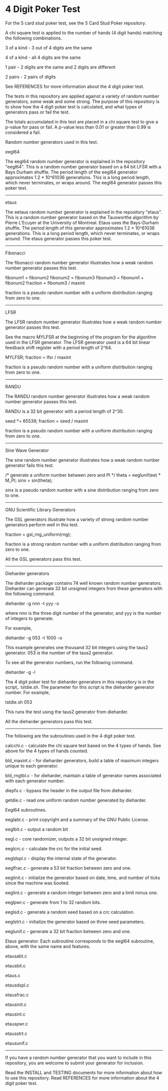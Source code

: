 # 4 Digit Poker Test

For the 5 card stud poker test, see the 5 Card Stud Poker
repository.

A chi square test is applied to the number of hands (4 digit
hands) matching the following combinations.

3 of a kind - 3 out of 4 digits are the same

4 of a kind - all 4 digits are the same

1 pair - 2 digits are the same and 2 digits are different

2 pairs - 2 pairs of digits

See REFERENCES for more information about the 4 digit poker test.

The tests in this repository are applied against a variety
of random number generators, some weak and some strong.
The purpose of this repository is to show how the 4 digit
poker test is calculated, and what types of generators pass
or fail the test.

The totals accumulated in this test are placed in a chi square
test to give a p-value for pass or fail.  A p-value less than
0.01 or greater than 0.99 is considered a fail.

Random number generators used in this test.

eegl64

The eegl64 random number generator is explained in the repository
"eegl64".  This is a random number generator based on a 64 bit
LFSR with a Bays Durham shuffle.  The period length of the eegl64
generator approximates 1.2 * 10^61036 generations.  This is a long
period length, which never terminates, or wraps around.  The eegl64
generator passes this poker test.

----------------

etaus

The eetaus random number generator is explained in the repository
"etaus".  This is a random number generator based on the Tausworthe
algorithm by Pierre L'Ecuyer at the University of Montreal.
Etaus uses the Bays-Durham shuffle.  The period length of this
generator approximates 1.2 * 10^61036 generations.  This is a
long period length, which never terminates, or wraps around.  The
etaus generator passes this poker test.

----------------

Fibonacci

The fibonacci random number generator illustrates how a weak
random number generator passes this test.

fibonum1 = fibonum2
fibonum2 = fibonum3
fibonum3 = fibonum1 + fibonum2
fraction = fibonum3 / maxint

fraction is a pseudo random number with a uniform distribution
ranging from zero to one.

----------------

LFSR

The LFSR random number generator illustrates how a weak
random number generator passes this test.

See the macro MYLFSR at the beginning of the program for the
algorithm used in the LFSR generator.  The LFSR generator used
is a 64 bit linear feedback shift register with a period length
of 2^64.

MYLFSR;
fraction = lfsr / maxint

fraction is a pseudo random number with a uniform distribution
ranging from zero to one.

----------------

RANDU

The RANDU random number generator illustrates how a weak
random number generator passes this test.

RANDU is a 32 bit generator with a period length of 2^30.

seed *= 65539;
fraction = seed / maxint

fraction is a pseudo random number with a uniform distribution
ranging from zero to one.

----------------

Sine Wave Generator

The sine random number generator illustrates how a weak
random number generator fails this test.

/* generate a uniform number between zero and PI */
theta = eeglunif(ee) * M_PI;
sinx = sin(theta);

sinx is a pseudo random number with a sine distribution
ranging from zero to one.

----------------

GNU Scientific Library Generators

The GSL generators illustrate how a variety of strong random
number generators perform well in this test.

fraction = gsl_rng_uniform(rng);

fraction is a strong random number with a uniform distribution
ranging from zero to one.

All the GSL generators pass this test.

----------------

Dieharder generators

The dieharder package contains 74 well known random number
generators.  Dieharder can generate 32 bit unsigned integers
from these generators with the following command.

dieharder -g nnn -t yyy -o

where nnn is the three digit number of the generator, and
yyy is the number of integers to generate.

For example,

dieharder -g 053 -t 1000 -o

This example generates one thousand 32 bit integers using
the taus2 generator.  053 is the number of the taus2 generator.

To see all the generator numbers, run the following command.

dieharder -g -l

The 4 digit poker test for dieharder generators in this
repository is in the script,. tstdie.sh.  The parameter for
this script is the dieharder generator number.  For example,

tstdie.sh 053

This runs the test using the taus2 generator from dieharder.

All the dieharder generators pass this test.

-----------------------------------------------------------

The following are the subroutines used in the 4 digit poker test.

calcchi.c - calculate the chi square test based on the 4 types
of hands.  See above for the 4 types of hands counted.

bld_maxint.c - for dieharder generators, build a table of maximum
integers unique to each generator.

bld_rngtbl.c - for dieharder, maintain a table of generator names
associated with each generator number.

diepfx.c - bypass the header in the output file from dieharder.

getdie.c - read one uniform random number generated by dieharder.

Eegl64 subroutines.

eeglabt.c - print copyright and a summary of the GNU Public License.

eeglbit.c - output a random bit

eegl.c - core randomizer, outputs a 32 bit unsigned integer.

eeglcrc.c - calculate the crc for the initial seed.

eegldspl.c - display the internal state of the generator.

eeglfrac.c - generate a 53 bit fraction between zero and one.

eeglinit.c - initialize the generator based on date, time, and
number of ticks since the machine was booted.

eeglint.c - generate a random integer between zero and a limit
minus one.

eeglpwr.c - generate from 1 to 32 random bits.

eeglsd.c - generate a random seed based on a crc calculation.

eeglstrt.c - initialize the generator based on three seed parameters.

eeglunif.c - generate a 32 bit fraction between zero and one.

Etaus generator.  Each subroutine corresponds to the eegl64
subroutine, above, with the same name and features.

etausabt.c

etausbit.c

etaus.c

etausdspl.c

etausfrac.c

etausinit.c

etausint.c

etauspwr.c

etausstrt.c

etausunif.c

--------------------------------------------------------------

If you have a random number generator that you want to include
in this repository, you are welcome to submit your generator for
inclusion.

Read the INSTALL and TESTING documents for more information
about how to use this repository.  Read REFERENCES for more
information about the 4 digit poker test.

